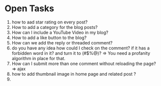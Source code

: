 # Open Tasks

1. how to aad star rating on every post?
2. How to add a category for the blog posts?
3. How can I include a YouTube Video in my blog?
4. How to add a like button to the blog?
5. How can we add the reply or threaded comment?
6. do you have any idea how could I check on the comment? if it has a forbidden word in it? and turn it to (#$%@)? => You need a profanity algorithm in place for that.
7. How can I submit more than one comment without reloading the page? => ajax
8. how to add thumbnail image in home page and related post ?
9. 
